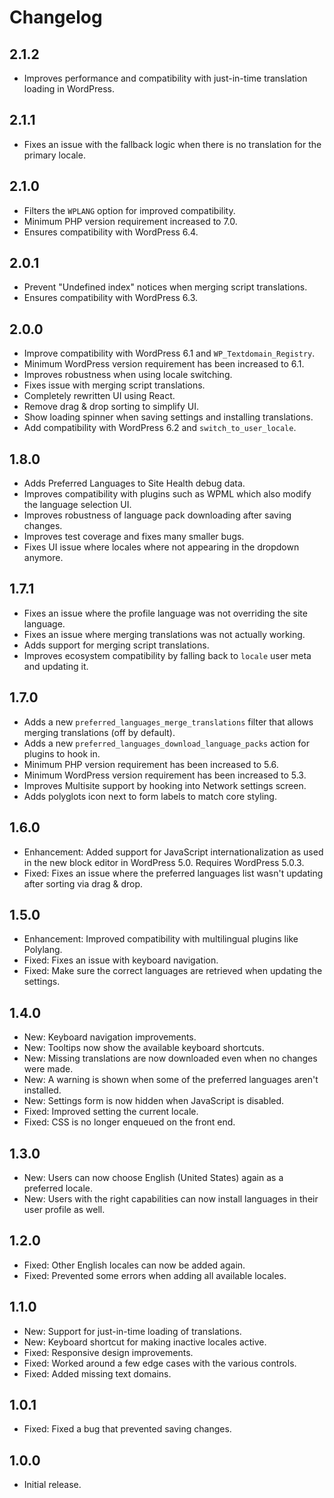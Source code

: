 # Changelog

## 2.1.2

* Improves performance and compatibility with just-in-time translation loading in WordPress.

## 2.1.1

* Fixes an issue with the fallback logic when there is no translation for the primary locale.

## 2.1.0

* Filters the `WPLANG` option for improved compatibility.
* Minimum PHP version requirement increased to 7.0.
* Ensures compatibility with WordPress 6.4.

## 2.0.1

* Prevent "Undefined index" notices when merging script translations.
* Ensures compatibility with WordPress 6.3.

## 2.0.0

* Improve compatibility with WordPress 6.1 and `WP_Textdomain_Registry`.
* Minimum WordPress version requirement has been increased to 6.1.
* Improves robustness when using locale switching.
* Fixes issue with merging script translations.
* Completely rewritten UI using React.
* Remove drag & drop sorting to simplify UI.
* Show loading spinner when saving settings and installing translations.
* Add compatibility with WordPress 6.2 and `switch_to_user_locale`.

## 1.8.0

* Adds Preferred Languages to Site Health debug data.
* Improves compatibility with plugins such as WPML which also modify the language selection UI.
* Improves robustness of language pack downloading after saving changes.
* Improves test coverage and fixes many smaller bugs.
* Fixes UI issue where locales where not appearing in the dropdown anymore.

## 1.7.1

* Fixes an issue where the profile language was not overriding the site language.
* Fixes an issue where merging translations was not actually working.
* Adds support for merging script translations.
* Improves ecosystem compatibility by falling back to `locale` user meta and updating it.

## 1.7.0

* Adds a new `preferred_languages_merge_translations` filter that allows merging translations (off by default).
* Adds a new `preferred_languages_download_language_packs` action for plugins to hook in.
* Minimum PHP version requirement has been increased to 5.6.
* Minimum WordPress version requirement has been increased to 5.3.
* Improves Multisite support by hooking into Network settings screen.
* Adds polyglots icon next to form labels to match core styling.

## 1.6.0

* Enhancement: Added support for JavaScript internationalization as used in the new block editor in WordPress 5.0. Requires WordPress 5.0.3.
* Fixed: Fixes an issue where the preferred languages list wasn't updating after sorting via drag & drop.

## 1.5.0

* Enhancement: Improved compatibility with multilingual plugins like Polylang.
* Fixed: Fixes an issue with keyboard navigation.
* Fixed: Make sure the correct languages are retrieved when updating the settings.

## 1.4.0

* New: Keyboard navigation improvements.
* New: Tooltips now show the available keyboard shortcuts.
* New: Missing translations are now downloaded even when no changes were made.
* New: A warning is shown when some of the preferred languages aren't installed.
* New: Settings form is now hidden when JavaScript is disabled.
* Fixed: Improved setting the current locale.
* Fixed: CSS is no longer enqueued on the front end.

## 1.3.0

* New: Users can now choose English (United States) again as a preferred locale.
* New: Users with the right capabilities can now install languages in their user profile as well.

## 1.2.0

* Fixed: Other English locales can now be added again.
* Fixed: Prevented some errors when adding all available locales.

## 1.1.0

* New: Support for just-in-time loading of translations.
* New: Keyboard shortcut for making inactive locales active.
* Fixed: Responsive design improvements.
* Fixed: Worked around a few edge cases with the various controls.
* Fixed: Added missing text domains.

## 1.0.1

* Fixed: Fixed a bug that prevented saving changes.

## 1.0.0

* Initial release.
